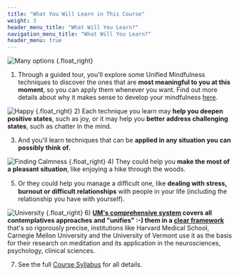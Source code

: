 ```yaml
---
title: "What You Will Learn in This Course"
weight: 3
header_menu_title: "What Will You Learn?"
navigation_menu_title: "What Will You Learn?"
header_menu: true
---
```


![Many options](/images/choice.png)
{.float_right}
1) Through a guided tour, you'll explore some Unified Mindfulness techniques to discover the ones that are **most meaningful to you at this moment**, so you can apply them whenever you want. Find out more details about why it makes sense to develop your mindfulness [here](#why-to-practice-mindfulness). 

![Happy](/images/happy-people.jpg)
{.float_right}
2) Each technique you learn may **help you deepen positive states**, such as joy, or it may help you **better address challenging states**, such as chatter in the mind.

3) And you'll learn techniques that can be **applied in any situation you can possibly think of.**

![Finding Calmness](/images/nature-calm.png)
{.float_right}
4) They could help you **make the most of a pleasant situation**, like enjoying a hike through the woods.

5) Or they could help you manage a diﬃcult one, like **dealing with stress, burnout or difficult relationships** with people in your life (including the relationship you have with yourself).

![University](/images/master-university.png)
{.float_right}
6) **[UM's comprehensive system](https://www.shinzen.org/wp-content/uploads/2016/08/IntroToUltra_ver4.8.pdf) covers all contemplatives approaches and "unifies" :-) them in a [clear framework](https://wiki.unifiedmindfulness.com/index.php/Universal_Library_for_Training_Attention)** that's so rigorously precise, institutions like Harvard Medical School, Carnegie Mellon University and the University of Vermont use it as the basis for their research on meditation and its application in the neurosciences, psychology, clinical sciences.  

7) See the full [Course Syllabus](#course-syllabus) for all details.

[//]: # (&nbsp;)


